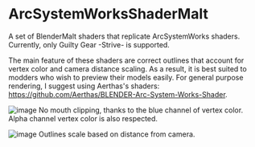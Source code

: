 # ArcSystemWorksShaderMalt
A set of BlenderMalt shaders that replicate ArcSystemWorks shaders. Currently, only Guilty Gear -Strive- is supported.

The main feature of these shaders are correct outlines that account for vertex color and camera distance scaling. As a result, it is best suited to modders who wish to preview their models easily. For general purpose rendering, I suggest using Aerthas's shaders: https://github.com/Aerthas/BLENDER-Arc-System-Works-Shader.

![image](https://user-images.githubusercontent.com/9942055/147793259-dbf497f7-dba8-489d-a91c-05195286f453.png)
No mouth clipping, thanks to the blue channel of vertex color. Alpha channel vertex color is also respected.

![image](https://user-images.githubusercontent.com/9942055/147793287-e5f602a6-c58b-445c-8a94-92e4824865d0.png)
Outlines scale based on distance from camera.
